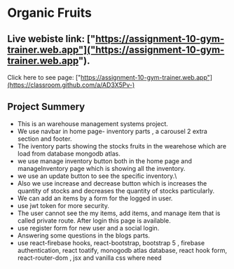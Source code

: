 # Organic Fruits

## Live webiste link:  ["https://assignment-10-gym-trainer.web.app"]("https://assignment-10-gym-trainer.web.app").
Click here to see page: ["https://assignment-10-gym-trainer.web.app"](https://classroom.github.com/a/AD3X5Pv-)

## Project Summery
- This is an warehouse management systems project.
- We use navbar in home page- inventory parts , a carousel 2 extra section and footer.
- The iventory parts showing the stocks fruits in the wearehose which are load from database mongodb atlas.
- we use manage inventory button both in the home page and manageInventory page which is showing all the inventory.
- we use an update button to see the specific inventory.\
- Also we use increase and decrease button which is increases the quantity of stocks and decreases the quantity of stocks particularly.
- We can add an items by a form for the logged in user.
- use jwt token for more security.
- The user cannot see the my items, add items, and manage item that is called private route. After login this page is available.
- use register form for new user and a social login.
- Answering some questions in  the blogs parts.  
- use react-firebase hooks, react-bootstrap, bootstrap 5 , firebase authentication, react toatify, monogodb atlas database, react hook form, react-router-dom , jsx and vanilla css where need   